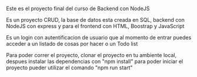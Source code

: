 Este es el proyecto final del curso de Backend con NodeJS

Es un proyecto CRUD, la base de datos esta creada en SQL, backend con NodeJS con express y para el frontend con HTML, Boostrap y JavaScript

Es un login con autentificacion de usuario que al momento de entrar puedes acceder a un listado de cosas por hacer o un Todo list

Para poder correr el proyecto, clonar el proyecto en tu ambiente local, despues instalar las dependencias con "npm install"
para poder iniciar el proyecto pueder utilizar el comando "npm run start"